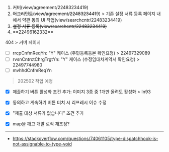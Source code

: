 1. 커버(view/agreement/22483234419)
2. ~~어그리먼트(view/agreement/2248323441~~9) > 기존 설정 서류 등록 페이지 내에서 약관 동의 UI 작업(view/searchcntr/22483234419)
3. ~~설정 서류 등록(view/searchcntr/22483234419)~~
4. ==22496162332==

404 > 커버 페이지

- [ ] rrcpCnfmReqYn: "Y" 케이스 (주민등록등본 확인요청) > 22497329089
- [ ] rvsnCntrctChrgTrgtYn: "Y" 케이스 (수정임대차계약서 확인요청) > 22497744980
- [ ] mvhhdCnfmReqYn

> 202502 작업 예정
- [x] 제출하기 버튼 활성화 조건 추가: 이미지 3종 중 1개만 올려도 활성화 > ln93
- [x] 동의하고 계속하기 버튼 터치 시 리프레시 이슈 수정
- [x] "제출 대상 서류가 없습니다" 조건 추가
- [x] map을 깨고 개발 로직 재조정?


***
- https://stackoverflow.com/questions/74061105/type-dispatchhook-is-not-assignable-to-type-void
